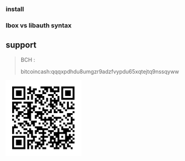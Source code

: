 ### install

<CodeSwitcher :languages="{npm:'Npm',yarn:'Yarn'}" name="packge-manger">
  <template v-slot:npm>

```bash
npm i lbox
```

  </template>
  <template v-slot:yarn>

```bash
yarn add lbox
```

  </template>
</CodeSwitcher>

### lbox vs libauth syntax

<CodeSwitcher :languages="{lbox:'Lbox' , libauth:'libauth'}" name="libauth-bitbox">
  <template v-slot:lbox>

```js
lbox.Address.toLegacyAddress(
  "bitcoincash:qzm47qz5ue99y9yl4aca7jnz7dwgdenl85jkfx3znl"
);
```

  </template>
  <template v-slot:libauth>

```js
let decoded;
let type;
if (cashAddress.split(":").length == 2) {
  // decode Address with prefix
  decoded = libauth.decodeCashAddress(cashAddress);
  if (typeof decoded != "object") throw new Error(decoded);
  type = libauth.CashAddressType[decoded.type].toLocaleLowerCase();
} else {
  decoded = libauth.decodeCashAddressFormatWithoutPrefix(cashAddress);
  if (typeof decoded != "object") throw new Error(decoded);
  type = libauth.CashAddressType[decoded.version].toLocaleLowerCase();
}

// check if Address from test net
type = decoded.prefix == "bitcoincash" ? type : type + "-testnet";

libauth.encodeBase58Address(this.instantiateSha256, type, decoded.hash);
```

  </template>
</CodeSwitcher>

## support

> BCH :
>
> bitcoincash:qqqxpdhdu8umgzr9adzfvypdu65xqtejtq9nssqyww

<img src="./.vuepress/public/qrcode.png" />